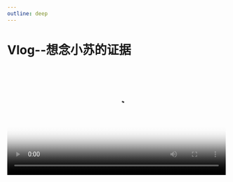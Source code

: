 ```yaml
---
outline: deep
---
```


# Vlog--想念小苏的证据
<Video
  src="/susu.mp4"
  poster="/111.jpg"
  width="100%"      
  height="auto"
  controls
/>
